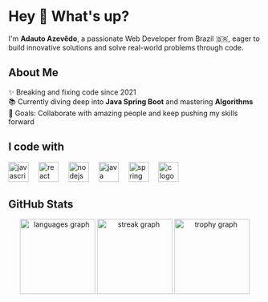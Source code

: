 <h1 align="left">Hey 👋 What's up?</h1>
<p align="left">I'm <strong>Adauto Azevêdo</strong>, a passionate Web Developer from Brazil 🇧🇷, eager to build innovative solutions and solve real-world problems through code.</p>
<h2 align="left">About Me</h2>
<p align="left">✨ Breaking and fixing code since 2021<br>📚 Currently diving deep into <strong>Java Spring Boot</strong> and mastering <strong>Algorithms</strong><br>🎯 Goals: Collaborate with amazing people and keep pushing my skills forward</p>
<h2 align="left">I code with</h2>
<div align="left"> <img src="https://cdn.jsdelivr.net/gh/devicons/devicon/icons/javascript/javascript-original.svg" height="40" alt="javascript logo" /> <img width="12" /> <img src="https://cdn.jsdelivr.net/gh/devicons/devicon/icons/react/react-original.svg" height="40" alt="react logo" /> <img width="12" /> <img src="https://cdn.jsdelivr.net/gh/devicons/devicon/icons/nodejs/nodejs-original.svg" height="40" alt="nodejs logo" /> <img width="12" /> <img src="https://cdn.jsdelivr.net/gh/devicons/devicon/icons/java/java-original.svg" height="40" alt="java logo" /> <img width="12" /> <img src="https://cdn.jsdelivr.net/gh/devicons/devicon/icons/spring/spring-original.svg" height="40" alt="spring logo" /> <img width="12" /> <img src="https://cdn.jsdelivr.net/gh/devicons/devicon/icons/c/c-original.svg" height="40" alt="c logo" /> </div>
<h2 align="left">GitHub Stats</h2>
<div align="center"> <img src="https://github-readme-stats.vercel.app/api/top-langs?username=AdautoAzevedo&locale=en&hide_title=false&layout=compact&card_width=320&langs_count=5&theme=dracula&hide_border=false&order=2" height="150" alt="languages graph" /> <img src="https://streak-stats.demolab.com?user=AdautoAzevedo&locale=en&mode=daily&theme=dracula&hide_border=false&border_radius=5&order=3" height="150" alt="streak graph" /> <img src="https://github-profile-trophy.vercel.app?username=AdautoAzevedo&theme=dracula&column=-1&row=1&margin-w=8&margin-h=8&no-bg=false&no-frame=false&order=4" height="150" alt="trophy graph" /> </div>
